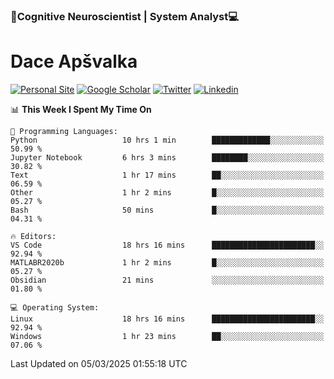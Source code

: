 ### 🧠Cognitive Neuroscientist | System Analyst💻
# Dace Apšvalka

[![Personal Site](https://img.shields.io/badge/website-teal?style=for-the-badge&logo=About.me&logoColor=white)](https://dcdace.net/)
[![Google Scholar](https://img.shields.io/badge/Scholar-yellow?style=for-the-badge&logo=googlescholar&logoColor=ffffff)](https://scholar.google.com/citations?hl=en&user=W8q0HBkAAAAJ&view_op=list_works&sortby=pubdate)
[![Twitter](https://img.shields.io/badge/Twitter-1DA1F2?logo=twitter&logoColor=white&style=for-the-badge)](https://twitter.com/dcdace)
[![Linkedin](https://img.shields.io/badge/linkedin-0077B5?logo=linkedin&logoColor=white&style=for-the-badge)](https://www.linkedin.com/in/dace-apsvalka/)

<!--
[![Dace's wakatime stats](https://github-readme-stats.vercel.app/api/wakatime?username=dcdace&theme=react&layout=compact&custom_title=Coding+past+7+days&v=2)](https://github.com/dcdace/dcdace)


[![github](https://img.shields.io/github/followers/dcdace?logo=github&style=plastic)](https://github.com/dcdace?tab=followers "GitHub followers")
[![wakatime](https://wakatime.com/badge/user/6e7556d3-b1db-4eef-a7e8-9bad735fc27e.svg?style=plastic?v=2)](https://wakatime.com/@6e7556d3-b1db-4eef-a7e8-9bad735fc27e "Total time coded since Feb 28 2022")

[![twitter](https://img.shields.io/twitter/follow/dcdace?label=followers&logo=twitter&color=%23007ec6&style=plastic)](https://twitter.com/dcdace "Twitter followers")

[![Dace's languages](https://github-readme-stats-one-nu-13.vercel.app/api/top-langs/?username=dcdace&langs_count=10&theme=nord&layout=compact)](https://github.com/anuraghazra/github-readme-stats) 
[![Dace's GitHub stats](https://github-readme-stats-one-nu-13.vercel.app/api?username=dcdace&theme=dracula&hide=prs,issues&count_private=true&show_icons=true&hide_rank=true&include_all_commits=true&hide_title=false&custom_title=GitHub+Stats)](https://github.com/anuraghazra/github-readme-stats)
-->

<!--START_SECTION:waka-->
📊 **This Week I Spent My Time On** 

```text
💬 Programming Languages: 
Python                   10 hrs 1 min        █████████████░░░░░░░░░░░░   50.99 % 
Jupyter Notebook         6 hrs 3 mins        ████████░░░░░░░░░░░░░░░░░   30.82 % 
Text                     1 hr 17 mins        ██░░░░░░░░░░░░░░░░░░░░░░░   06.59 % 
Other                    1 hr 2 mins         █░░░░░░░░░░░░░░░░░░░░░░░░   05.27 % 
Bash                     50 mins             █░░░░░░░░░░░░░░░░░░░░░░░░   04.31 % 

🔥 Editors: 
VS Code                  18 hrs 16 mins      ███████████████████████░░   92.94 % 
MATLABR2020b             1 hr 2 mins         █░░░░░░░░░░░░░░░░░░░░░░░░   05.27 % 
Obsidian                 21 mins             ░░░░░░░░░░░░░░░░░░░░░░░░░   01.80 % 

💻 Operating System: 
Linux                    18 hrs 16 mins      ███████████████████████░░   92.94 % 
Windows                  1 hr 23 mins        ██░░░░░░░░░░░░░░░░░░░░░░░   07.06 % 
```


 Last Updated on 05/03/2025 01:55:18 UTC
<!--END_SECTION:waka-->

